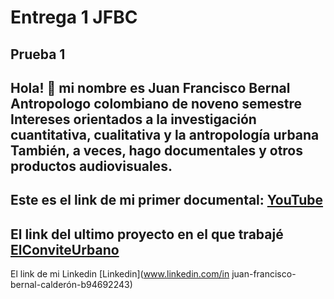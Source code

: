 # Entrega 1 JFBC 
## Prueba 1
Hola! 🦦 mi nombre es Juan Francisco Bernal 
Antropologo colombiano de noveno semestre
Intereses orientados a la investigación cuantitativa, cualitativa y la antropología urbana
También, a veces, hago documentales y otros productos audiovisuales.
---
Este es el link de mi primer documental: [YouTube](https://www.youtube.com/watch?v=PRPxlzgOQck)
---
El link del ultimo proyecto en el que trabajé [ElConviteUrbano](https://elconviteurbano.com)
---
El link de mi Linkedin [Linkedin](www.linkedin.com/in juan-francisco-bernal-calderón-b94692243)